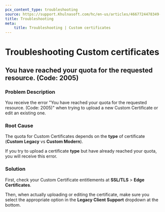 ```yaml
---
pcx_content_type: troubleshooting
source: https://support.Khulnasoft.com/hc/en-us/articles/4667724478349--You-have-reached-your-quota-for-the-requested-resource-Code-2005-
title: Troubleshooting
meta:
    title: Troubleshooting | Custom certificates
---
```


# Troubleshooting Custom certificates

## You have reached your quota for the requested resource. (Code: 2005)

### Problem Description

You receive the error "You have reached your quota for the requested resource. (Code: 2005)" when trying to upload a new Custom Certificate or edit an existing one.

### Root Cause

The quota for Custom Certificates depends on the **type** of certificate (**Custom Legacy** vs **Custom Modern**).

If you try to upload a certificate **type** but have already reached your quota, you will receive this error.

### Solution

First, check your Custom Certificate entitlements at **SSL/TLS** > **Edge Certificates**. 

Then, when actually uploading or editing the certificate, make sure you select the appropriate option in the **Legacy Client Support** dropdown at the bottom. 

